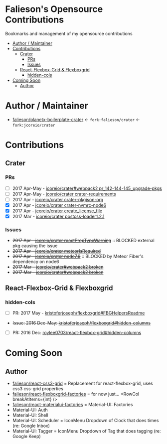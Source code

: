 Falieson's Opensource Contributions
=======
Bookmarks and management of my opensource contributions


<!-- TOC depthFrom:1 depthTo:3 orderedList:false updateOnSave:true withLinks:true -->

- [Author / Maintainer](#author--maintainer)
- [Contributions](#contributions)
  - [Crater](#crater)
    - [PRs](#prs)
    - [Issues](#issues)
  - [React-Flexbox-Grid & Flexboxgrid](#react-flexbox-grid--flexboxgrid)
    - [hidden-cols](#hidden-cols)
- [Coming Soon](#coming-soon)
  - [Author](#author)

<!-- /TOC -->

# Author / Maintainer
* [falieson/planetx-boilerplate-crater](https://github.com/Falieson/planetx-boilerplate-crater) <- `fork:falieson/crater` <- `fork:jcoreio/crater`

# Contributions
## Crater
### PRs
- [ ] 2017 Apr-May - [jcoreio/crater#webpack2 pr_142-144-145_upgrade-pkgs](https://github.com/jcoreio/crater/pull/146)
- [ ] 2017 Apr-May - [jcoreio/crater crater-requirements](https://github.com/jcoreio/crater/pull/142)
- [ ] 2017 Apr - [jcoreio/crater crater-pkgjson-org](https://github.com/jcoreio/crater/pull/144)
- [x] 2017 Apr - [jcoreio/crater crater-nvmrc-node6](https://github.com/jcoreio/crater/pull/145)
- [x] 2017 Apr - [jcoreio/crater create_license_file](https://github.com/jcoreio/crater/pull/147)
- [x] 2017 Mar - [jcoreio/crater postcss-loader1.2.1](https://github.com/jcoreio/crater/pull/130)

### Issues
* ~~2017 Apr - [jcoreio/crater reactPropTypeWarning](https://github.com/jcoreio/crater/issues/149)~~ :: BLOCKED external pkg causing the issue
* ~~2017 Apr - [jcoreio/crater meteorIsRequired](https://github.com/jcoreio/crater/issues/141)~~ 
* ~~2017 Apr - [jcoreio/crater node7.9](https://github.com/jcoreio/crater/issues/140)~~ :: BLOCKED by Meteor Fiber's dependency on node6
* ~~2017 Mar - [jcoreio/crater#webpack2 broken](https://github.com/jcoreio/crater/issues/129)~~
* ~~2017 Mar - [jcoreio/crater#webpack2 broken](https://github.com/jcoreio/crater/issues/113)~~

## React-Flexbox-Grid & Flexboxgrid
### hidden-cols
- [ ] PR: 2017 May - [kristoferjoseph/flexboxgrid#FBGHelpersReadme](https://github.com/kristoferjoseph/flexboxgrid/pull/246)
- ~~Issue: 2016 Dec-May: [kristoferjoseph/flexboxgrid#hidden-columns](https://github.com/kristoferjoseph/flexboxgrid/pull/211)~~
- [ ] PR: 2016 Dec: [roylee0703/react-flexbox-grid#hidden-columns](https://github.com/roylee0704/react-flexbox-grid/pull/82)

# Coming Soon
## Author
* [falieson/react-css3-grid](https://github.com/Falieson/react-css3-grid) = Replacement for react-flexbox-grid, uses css3 css-grid properties
* [falieson/react-flexboxgrid-factories]() = for now just... \<RowCol breakAtItems={int} /\>
* [falieson/react-materialui-factories]() = Material-UI: Factories
* Material-UI: Auth
* Material-UI: Shell
* Material-UI: Scheduler = IconMenu Dropdown of Clock that does times (re: Google Inbox)
* Material-UI: Tagger = IconMenu Dropdown of Tag that does tagging (re: Google Keep)

